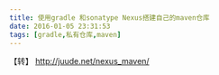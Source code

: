 ```yaml
---
title: 使用gradle 和sonatype Nexus搭建自己的maven仓库
date: 2016-01-05 23:31:53
tags: [gradle,私有仓库,maven]
---
```



<!--more-->
【转】
http://juude.net/nexus_maven/